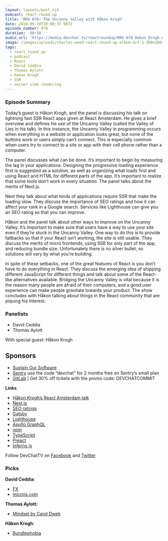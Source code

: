 ```yaml
---
layout: layouts/post.njk
podcast: react-round-up
title: 'RRU 078: The Uncanny Valley with Håkon Krogh'
date: 2019-09-10T10:00:37.997Z
episode_number: 078
duration: '38:58'
audio_url: 'https://media.devchat.tv/reactroundup/RRU_078_Hakon_Krogh.mp3'
image: /images/uploads/charles-wood-react-round-up-album-art-2-300x300-1.jpg
tags:
  - react_round_up
  - podcast
  - React
  - David Ceddia
  - Thomas Aylott
  - Hakon Krogh
  - SSR
  - server side rendering
---
```

### **Episode Summary**

Today’s guest is Håkon Krogh, and the panel is discussing his talk on lightning fast SSR React apps given at React Amsterdam. He gives a brief overview and defines his use of the Uncanny Valley (called the Valley of Lies in his talk). In this instance, the Uncanny Valley in programming occurs when everything in a website or application looks great, but none of the buttons work or users simply can’t connect. This is especially common when users try to connect to a site or app with their cell phone rather than a computer.

The panel discusses what can be done. It’s important to begin by measuring the lag in your applications. Designing the progressive loading experience first is suggested as a solution, as well as organizing what loads first and using React and HTML for different parts of the app. It’s important to realize that some tools don’t work in every situation. The panel talks about the merits of Next.js. 

Next they talk about what kinds of applications require SSR that make the loading slow. They discuss the importance of SEO ratings and how it can affect your rank in a Google search. Services like Lighthouse can give you an SEO rating so that you can improve. 

Håkon and the panel talk about other ways to improve on the Uncanny Valley. It’s important to make sure that users have a way to use your site even if they’re stuck in the Uncanny Valley. One way to do this is to provide fallbacks so that if your React isn’t working, the site is still usable. They discuss the merits of micro frontends, using SSR for only part of the app, and reducing bundle size. Unfortunately there is no silver bullet, so solutions will vary by what you’re building. 

In spite of these setbacks, one of the great features of React is you don’t have to do everything in React. They discuss the emerging idea of shipping different JavaScript for different things and talk about some of the React-like alternatives available. Bridging the Uncanny Valley is vital because it is the reason many people are afraid of their computers, and a good user experience can make people gravitate towards your product. The show concludes with Håkon talking about things in the React community that are piquing his interest. 


### **Panelists**



*   David Ceddia
*   Thomas Aylott

With special guest: Håkon Krogh


## **Sponsors**



*   [Sustain Our Software](https://devchat.tv/sustain-our-software/)
*   [Sentry](http://sentry.io/) use the code “devchat” for 2 months free on Sentry’s small plan
*   [GitLab](https://devchat.tv/gitlabcommit) | Get 30% off tickets with the promo code: DEVCHATCOMMIT

**Links**



*   [Håkon Krogh’s React Amsterdam talk](https://www.youtube.com/watch?v=cSaFLPciWP8)
*   [Next.js](https://nextjs.org/)
*   [SEO ratings](https://optinmonster.com/seo-ranking-factors/)
*   [Gatsby](https://www.gatsbyjs.org/)
*   [Lighthouse](https://github.com/GoogleChrome/lighthouse) 
*   [Apollo GraphQL](https://www.apollographql.com/)
*   [npm](https://www.npmjs.com/)
*   [TypeScript](https://www.typescriptlang.org/)
*   [Preact](https://preactjs.com/)
*   [Inferno.js](https://infernojs.org/)

Follow DevChatTV on [Facebook](https://www.facebook.com/DevChattv/?__tn__=%2Cd%2CP-R&eid=ARDBDrBnK71PDmx_8gE_IeIEo5SnM7cyzylVBjAwfaOo1ck_6q3GXuRBfaUQZaWVvFGyEVjrhDwnS_tV) and [Twitter](https://twitter.com/devchattv?lang=en)


### **Picks**

**David Ceddia:**



*   [FX](https://github.com/antonmedv/fx)
*   [microjs.com](http://microjs.com/)

**Thomas Aylott:**



*   [Mindset by Carol Dwek](https://www.amazon.com/Mindset-Psychology-Carol-S-Dweck/dp/0345472322/ref=sr_1_2?ie=UTF8&qid=1548462018&sr=8-1&linkCode=ll1&tag=devchattv-20&linkId=f06bfe7482dca8bb751ed6d7cc86e2ab&language=en_US)

**Håkon Krogh:**



*   [Bundlephobia](https://bundlephobia.com/) 

<!-- Docs to Markdown version 1.0β17 -->
